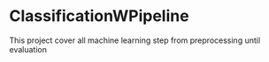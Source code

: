 # ClassificationWPipeline
This project cover all machine learning step from preprocessing until evaluation
